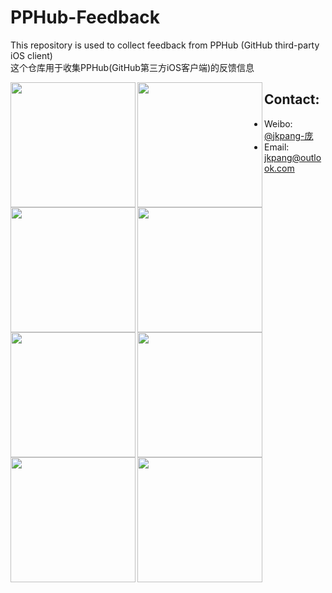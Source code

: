 # PPHub-Feedback
This repository is used to collect feedback from PPHub (GitHub third-party iOS client)   
这个仓库用于收集PPHub(GitHub第三方iOS客户端)的反馈信息

<img src="https://github.com/jkpang/PPHub-Feedback/blob/master/Resource/iPhone_b1.jpg" width = "200" alt="" align=left />
<img src="https://github.com/jkpang/PPHub-Feedback/blob/master/Resource/iPhone_b2.jpg" width = "200" alt="" align=left />
<img src="https://github.com/jkpang/PPHub-Feedback/blob/master/Resource/iPhone_b3.jpg" width = "200" alt="" align=left />
<img src="https://github.com/jkpang/PPHub-Feedback/blob/master/Resource/iPhone_b4.jpg" width = "200" alt="" align=left />
<img src="https://github.com/jkpang/PPHub-Feedback/blob/master/Resource/iPhone_b5.jpg" width = "200" alt="" align=left />
<img src="https://github.com/jkpang/PPHub-Feedback/blob/master/Resource/iPhone_b6.jpg" width = "200" alt="" align=left />
<img src="https://github.com/jkpang/PPHub-Feedback/blob/master/Resource/iPhone_b7.jpg" width = "200" alt="" align=left />
<img src="https://github.com/jkpang/PPHub-Feedback/blob/master/Resource/iPhone_b8.jpg" width = "200" alt="" align=left />


## Contact:
* Weibo: [@jkpang-庞](http://weibo.com/jkpang)
* Email: jkpang@outlook.com


